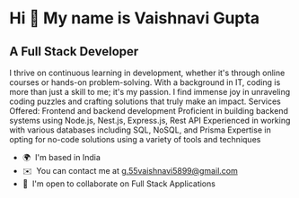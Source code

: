 

<!--
**12vaishnavi9/12vaishnavi9** is a ✨ _special_ ✨ repository because its `README.md` (this file) appears on your GitHub profile.

Here are some ideas to get you started:

- 🔭 I’m currently working on ...
- 🌱 I’m currently learning ...
- 👯 I’m looking to collaborate on ...
- 🤔 I’m looking for help with ...
- 💬 Ask me about ...
- 📫 How to reach me: ...
- 😄 Pronouns: ...
- ⚡ Fun fact: ...
-->
Hi 👋 My name is Vaishnavi Gupta
================================

A Full Stack Developer
----------------------

I thrive on continuous learning in development, whether it's through online courses or hands-on problem-solving. With a background in IT, coding is more than just a skill to me; it's my passion. I find immense joy in unraveling coding puzzles and crafting solutions that truly make an impact. Services Offered: Frontend and backend development Proficient in building backend systems using Node.js, Nest.js, Express.js, Rest API Experienced in working with various databases including SQL, NoSQL, and Prisma Expertise in opting for no-code solutions using a variety of tools and techniques

*   🌍  I'm based in India
*   ✉️  You can contact me at [g.55vaishnavi5899@gmail.com](mailto:g.55vaishnavi5899@gmail.com)
*   🤝  I'm open to collaborate on Full Stack Applications
